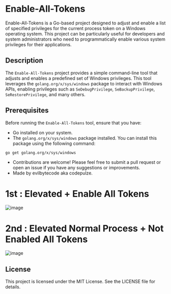 # Enable-All-Tokens

Enable-All-Tokens is a Go-based project designed to adjust and enable a list of specified privileges for the current process token on a Windows operating system. This project can be particularly useful for developers and system administrators who need to programmatically enable various system privileges for their applications.

## Description

The `Enable-All-Tokens` project provides a simple command-line tool that adjusts and enables a predefined set of Windows privileges. This tool leverages the `golang.org/x/sys/windows` package to interact with Windows APIs, enabling privileges such as `SeDebugPrivilege`, `SeBackupPrivilege`, `SeRestorePrivilege`, and many others.

## Prerequisites

Before running the `Enable-All-Tokens` tool, ensure that you have:

- Go installed on your system.
- The `golang.org/x/sys/windows` package installed. You can install this package using the following command:
```sh
go get golang.org/x/sys/windows
```

- Contributions are welcome! Please feel free to submit a pull request or open an issue if you have any suggestions or improvements.
- Made by evilbytecode aka codepulze.

# 1st : Elevated + Enable All Tokens
![image](https://github.com/EvilBytecode/Enable-All-Tokens/assets/151552809/55927734-e09b-446a-9c19-bc882880cdf6)

# 2nd : Elevated Normal Process + Not Enabled All Tokens
![image](https://github.com/EvilBytecode/Enable-All-Tokens/assets/151552809/d7378f48-226a-4b2b-885b-7d0a61e3f8b5)


## License
This project is licensed under the MIT License. See the LICENSE file for details.